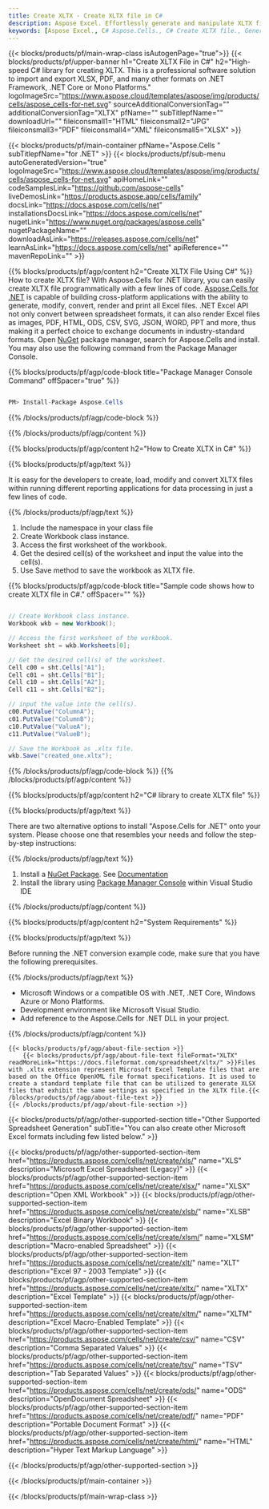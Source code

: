 ```yaml
---
title: Create XLTX - Create XLTX file in C#
description: Aspose Excel. Effortlessly generate and manipulate XLTX files with the Aspose.Cells for .NET library. This powerful API provides a streamlined and efficient solution to create, edit, and manage XLTX files directly within your C# applications, fulfilling specific developer needs with high precision.
keywords: [Aspose Excel., C# Aspose.Cells., C# Create XLTX file., Generate XLTX file in C#., Write data to XLTX file via C#., C# XLTX Creater., Aspose.Cells for .NET is a powerful library that enables developers to programmatically create, generate, and manipulate XLTX files in C#]
---
```


{{< blocks/products/pf/main-wrap-class isAutogenPage="true">}}
{{< blocks/products/pf/upper-banner h1="Create XLTX File in C#" h2="High-speed C# library for creating XLTX. This is a professional software solution to import and export XLSX, PDF, and many other formats on .NET Framework, .NET Core or Mono Platforms." logoImageSrc="https://www.aspose.cloud/templates/aspose/img/products/cells/aspose_cells-for-net.svg" sourceAdditionalConversionTag="" additionalConversionTag="XLTX" pfName="" subTitlepfName="" downloadUrl="" fileiconsmall1="HTML" fileiconsmall2="JPG" fileiconsmall3="PDF" fileiconsmall4="XML" fileiconsmall5="XLSX" >}}

{{< blocks/products/pf/main-container pfName="Aspose.Cells " subTitlepfName="for .NET" >}}
{{< blocks/products/pf/sub-menu autoGeneratedVersion="true" logoImageSrc="https://www.aspose.cloud/templates/aspose/img/products/cells/aspose_cells-for-net.svg" apiHomeLink="" codeSamplesLink="https://github.com/aspose-cells" liveDemosLink="https://products.aspose.app/cells/family" docsLink="https://docs.aspose.com/cells/net" installationsDocsLink="https://docs.aspose.com/cells/net" nugetLink="https://www.nuget.org/packages/aspose.cells" nugetPackageName="" downloadAsLink="https://releases.aspose.com/cells/net" learnAsLink="https://docs.aspose.com/cells/net" apiReference="" mavenRepoLink="" >}}

{{% blocks/products/pf/agp/content h2="Create XLTX File Using C#" %}}
How to create XLTX file? With Aspose.Cells for .NET library, you can easily create XLTX file programmatically with  a few lines of code. [Aspose.Cells for .NET](https://products.aspose.com/cells/net) is capable of building cross-platform applications with the ability to generate, modify, convert, render and print all Excel files. .NET Excel API not only convert between spreadsheet formats, it can also render Excel files as images, PDF, HTML, ODS, CSV, SVG, JSON, WORD, PPT and more, thus making it a perfect choice to exchange documents in industry-standard formats. Open [NuGet](https://www.nuget.org/packages/aspose.cells) package manager, search for Aspose.Cells and install. You may also use the following command from the Package Manager Console.

{{% blocks/products/pf/agp/code-block title="Package Manager Console Command" offSpacer="true" %}}

```cs

PM> Install-Package Aspose.Cells

```

{{% /blocks/products/pf/agp/code-block %}}
 
{{% /blocks/products/pf/agp/content %}}


{{% blocks/products/pf/agp/content h2="How to Create XLTX in C#" %}}

{{% blocks/products/pf/agp/text %}}

 It is easy for the developers to create, load, modify and convert XLTX files within running different reporting applications for data processing in just a few lines of code.

{{% /blocks/products/pf/agp/text %}}

1.  Include the namespace in your class file
1.  Create Workbook class instance.
1.  Access the first worksheet of the workbook.
1.  Get the desired cell(s) of the worksheet and input the value into the cell(s).
1.  Use Save method to save the workbook as XLTX file.

{{% blocks/products/pf/agp/code-block title="Sample code shows how to create XLTX file in C#." offSpacer="" %}}

```cs

// Create Workbook class instance.
Workbook wkb = new Workbook();

// Access the first worksheet of the workbook.
Worksheet sht = wkb.Worksheets[0];

// Get the desired cell(s) of the worksheet.
Cell c00 = sht.Cells["A1"];
Cell c01 = sht.Cells["B1"];
Cell c10 = sht.Cells["A2"];
Cell c11 = sht.Cells["B2"];

// input the value into the cell(s).
c00.PutValue("ColumnA");
c01.PutValue("ColumnB");
c10.PutValue("ValueA");
c11.PutValue("ValueB");

// Save the Workbook as .xltx file.
wkb.Save("created_one.xltx");

```

{{% /blocks/products/pf/agp/code-block %}}
{{% /blocks/products/pf/agp/content %}}


{{% blocks/products/pf/agp/content h2="C# library to create XLTX file" %}}

{{% blocks/products/pf/agp/text %}}

There are two alternative options to install "Aspose.Cells for .NET" onto your system. Please choose one that resembles your needs and follow the step-by-step instructions:

{{% /blocks/products/pf/agp/text %}}

1.  Install a [NuGet Package](https://www.nuget.org/packages/Aspose.Cells/). See [Documentation](https://docs.aspose.com/cells/net/installation/#install-asposecells-for-net-through-nuget)
1.  Install the library using [Package Manager Console](https://docs.aspose.com/cells/net/installation/#install-asposecells-using-the-package-manager-console) within Visual Studio IDE

{{% /blocks/products/pf/agp/content %}}


{{% blocks/products/pf/agp/content h2="System Requirements" %}}

{{% blocks/products/pf/agp/text %}}

 Before running the .NET conversion example code, make sure that you have the following prerequisites.

{{% /blocks/products/pf/agp/text %}}

-  Microsoft Windows or a compatible OS with .NET, .NET Core, Windows Azure or Mono Platforms.
-  Development environment like Microsoft Visual Studio.
-  Add reference to the Aspose.Cells for .NET DLL in your project.

{{% /blocks/products/pf/agp/content %}}

<!-- aboutfile Starts -->
    {{< blocks/products/pf/agp/about-file-section >}}
        {{< blocks/products/pf/agp/about-file-text fileFormat="XLTX" readMoreLink="https://docs.fileformat.com/spreadsheet/xltx/" >}}Files with .xltx extension represent Microsoft Excel Template files that are based on the Office OpenXML file format specifications. It is used to create a standard template file that can be utilized to generate XLSX files that exhibit the same settings as specified in the XLTX file.{{< /blocks/products/pf/agp/about-file-text >}}
    {{< /blocks/products/pf/agp/about-file-section >}}
<!-- aboutfile Ends -->

{{< blocks/products/pf/agp/other-supported-section title="Other Supported Spreadsheet Generation" subTitle="You can also create other Microsoft Excel formats including few listed below." >}}

{{< blocks/products/pf/agp/other-supported-section-item href="https://products.aspose.com/cells/net/create/xls/" name="XLS" description="Microsoft Excel Spreadsheet (Legacy)" >}} 
{{< blocks/products/pf/agp/other-supported-section-item href="https://products.aspose.com/cells/net/create/xlsx/" name="XLSX" description="Open XML Workbook" >}} 
{{< blocks/products/pf/agp/other-supported-section-item href="https://products.aspose.com/cells/net/create/xlsb/" name="XLSB" description="Excel Binary Workbook" >}} 
{{< blocks/products/pf/agp/other-supported-section-item href="https://products.aspose.com/cells/net/create/xlsm/" name="XLSM" description="Macro-enabled Spreadsheet" >}} 
{{< blocks/products/pf/agp/other-supported-section-item href="https://products.aspose.com/cells/net/create/xlt/" name="XLT" description="Excel 97 - 2003 Template" >}} 
{{< blocks/products/pf/agp/other-supported-section-item href="https://products.aspose.com/cells/net/create/xltx/" name="XLTX" description="Excel Template" >}} 
{{< blocks/products/pf/agp/other-supported-section-item href="https://products.aspose.com/cells/net/create/xltm/" name="XLTM" description="Excel Macro-Enabled Template" >}} 
{{< blocks/products/pf/agp/other-supported-section-item href="https://products.aspose.com/cells/net/create/csv/" name="CSV" description="Comma Separated Values" >}} 
{{< blocks/products/pf/agp/other-supported-section-item href="https://products.aspose.com/cells/net/create/tsv/" name="TSV" description="Tab Separated Values" >}} 
{{< blocks/products/pf/agp/other-supported-section-item href="https://products.aspose.com/cells/net/create/ods/" name="ODS" description="OpenDocument Spreadsheet" >}}
{{< blocks/products/pf/agp/other-supported-section-item href="https://products.aspose.com/cells/net/create/pdf/" name="PDF" description="Portable Document Format" >}} 
{{< blocks/products/pf/agp/other-supported-section-item href="https://products.aspose.com/cells/net/create/html/" name="HTML" description="Hyper Text Markup Language" >}} 

{{< /blocks/products/pf/agp/other-supported-section >}}

{{< /blocks/products/pf/main-container >}}
    
{{< /blocks/products/pf/main-wrap-class >}}
